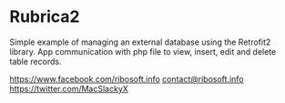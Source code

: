 # Rubrica2

Simple example of managing an external database using the Retrofit2 library.
App communication with php file to view, insert, edit and delete table records.

https://www.facebook.com/ribosoft.info
contact@ribosoft.info
https://twitter.com/MacSlackyX